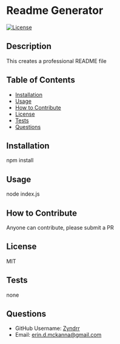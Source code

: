 # Readme Generator
[![License](https://img.shields.io/badge/License-MIT-blue.svg)](https://opensource.org/licenses/MIT)
## Description

This creates a professional README file

## Table of Contents

- [Installation](#installation)
- [Usage](#usage)
- [How to Contribute](#how-to-contribute)
- [License](#license)
- [Tests](#tests)
- [Questions](#questions)

## Installation

npm install

## Usage

node index.js

## How to Contribute

Anyone can contribute, please submit a PR

## License

MIT

## Tests

none

## Questions

- GitHub Username: [Zyndrr](https://github.com/Zyndrr)
- Email: [erin.d.mckanna@gmail.com](mailto:erin.d.mckanna@gmail.com)

